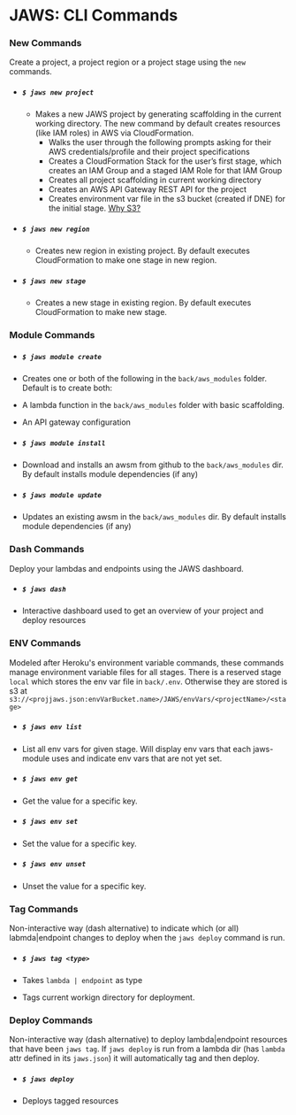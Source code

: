 # JAWS: CLI Commands

### New Commands

Create a project, a project region or a project stage using the `new` commands.

* ##### `$ jaws new project`
  * Makes a new JAWS project by generating scaffolding in the current working directory.  The new command by default creates resources (like IAM roles) in AWS via CloudFormation.
    * Walks the user through the following prompts asking for their AWS credentials/profile and their project specifications
    * Creates a CloudFormation Stack for the user’s first stage, which creates an IAM Group and a staged IAM Role for that IAM Group
    * Creates all project scaffolding in current working directory
    * Creates an AWS API Gateway REST API for the project
    * Creates environment var file in the s3 bucket (created if DNE) for the initial stage. [Why S3?](https://github.com/jaws-framework/JAWS/wiki/FAQ#why-do-you-use-an-s3-bucket-to-store-env-vars)

* ##### `$ jaws new region`

  * Creates new region in existing project.  By default executes CloudFormation to make one stage in new region.

* ##### `$ jaws new stage`

  * Creates a new stage in existing region.  By default executes CloudFormation to make new stage.

### Module Commands

* ##### `$ jaws module create`

 * Creates one or both of the following in the `back/aws_modules` folder. Default is to create both:
  * A lambda function in the `back/aws_modules` folder with basic scaffolding.
  * An API gateway configuration

* ##### `$ jaws module install`

 * Download and installs an awsm from github to the `back/aws_modules` dir.  By default installs module dependencies (if any)

* ##### `$ jaws module update`

 * Updates an existing awsm in the `back/aws_modules` dir. By default installs module dependencies (if any)

### Dash Commands

Deploy your lambdas and endpoints using the JAWS dashboard.

* ##### `$ jaws dash`

 * Interactive dashboard used to get an overview of your project and deploy resources

### ENV Commands

Modeled after Heroku's environment variable commands, these commands manage environment variable files for all stages.  There is a reserved stage `local` which stores the env var file in `back/.env`.  Otherwise they are stored is s3 at `s3://<projjaws.json:envVarBucket.name>/JAWS/envVars/<projectName>/<stage>`

* ##### `$ jaws env list`

 * List all env vars for given stage. Will display env vars that each jaws-module uses and indicate env vars that are not yet set.

* ##### `$ jaws env get`

 * Get the value for a specific key.

* ##### `$ jaws env set`

 * Set the value for a specific key.

* ##### `$ jaws env unset`

 * Unset the value for a specific key.

### Tag Commands

Non-interactive way (dash alternative) to indicate which (or all) labmda|endpoint changes to deploy when the `jaws deploy` command is run.

* ##### `$ jaws tag <type>`

 * Takes `lambda | endpoint` as type
 * Tags current workign directory for deployment.

### Deploy Commands

Non-interactive way (dash alternative) to deploy lambda|endpoint resources that have been `jaws tag`.  If `jaws deploy` is run from a lambda dir (has `lambda` attr defined in its `jaws.json`) it will automatically tag and then deploy.

* ##### `$ jaws deploy`

 * Deploys tagged resources 




